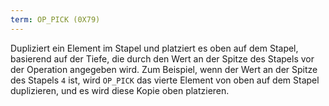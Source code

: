 ```yaml
---
term: OP_PICK (0X79)
---
```


Dupliziert ein Element im Stapel und platziert es oben auf dem Stapel, basierend auf der Tiefe, die durch den Wert an der Spitze des Stapels vor der Operation angegeben wird. Zum Beispiel, wenn der Wert an der Spitze des Stapels `4` ist, wird `OP_PICK` das vierte Element von oben auf dem Stapel duplizieren, und es wird diese Kopie oben platzieren.